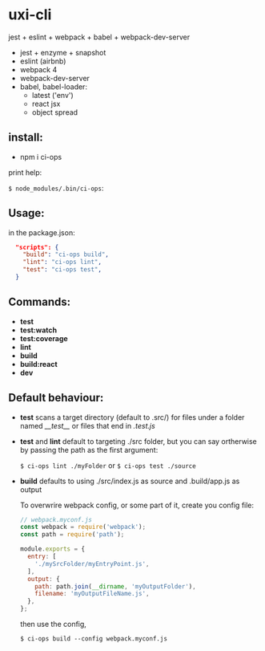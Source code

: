 # uxi-cli

jest + eslint + webpack + babel + webpack-dev-server

  - jest + enzyme + snapshot
  - eslint (airbnb)
  - webpack 4
  - webpack-dev-server
  - babel, babel-loader:
    - latest ('env')
    - react jsx
    - object spread

## install:
- npm i ci-ops

print help:

`$ node_modules/.bin/ci-ops`:


## Usage:

in the package.json:
```JSON
  "scripts": {
    "build": "ci-ops build",
    "lint": "ci-ops lint",
    "test": "ci-ops test",
  }
```

## Commands:
  - **test**
  - **test:watch**
  - **test:coverage**
  - **lint**
  - **build**
  - **build:react**
  - **dev**


## Default behaviour:

- **test** scans a target directory (default to .src/) for files under a folder named *\_\_test\_\_* or files that end in *.test.js*

- **test** and **lint** default to targeting ./src folder, but you can say ortherwise by passing the path as the first argument:

  `$ ci-ops lint ./myFolder` or `$ ci-ops test ./source`

- **build** defaults to using ./src/index.js as source and .build/app.js as output

    To overwrire webpack config, or some part of it, create you config file:
    ```js
    // webpack.myconf.js
    const webpack = require('webpack');
    const path = require('path');

    module.exports = {
      entry: [
        './mySrcFolder/myEntryPoint.js',
      ],
      output: {
        path: path.join(__dirname, 'myOutputFolder'),
        filename: 'myOutputFileName.js',
      },
    };

    ```

    then use the config,

    `$ ci-ops build --config webpack.myconf.js`
